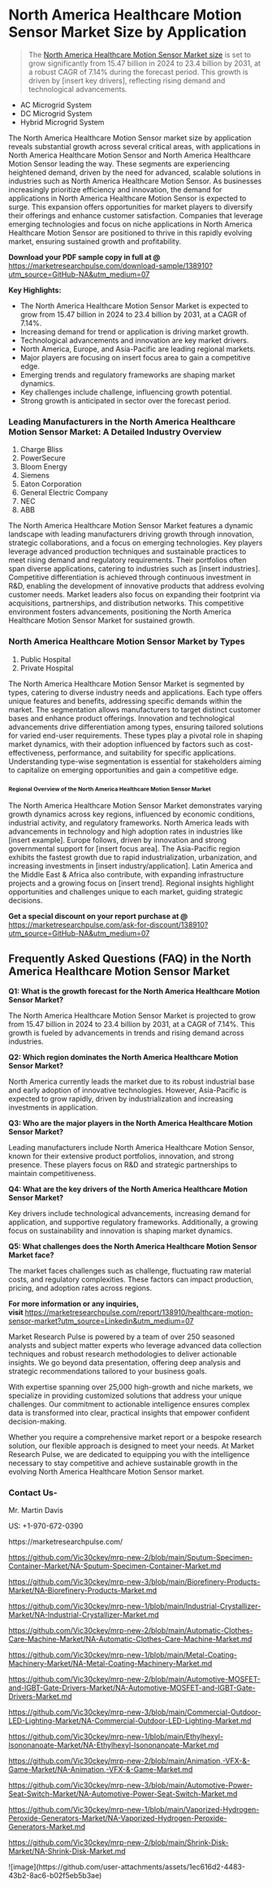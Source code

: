 <h1>North America Healthcare Motion Sensor Market&nbsp;Size by Application</h1><blockquote><p>The <a href="https://marketresearchpulse.com/download-sample/138910?utm_source=GitHub-NA&amp;utm_medium=07">North America Healthcare Motion Sensor Market size</a> is set to grow significantly from 15.47 billion in 2024 to 23.4 billion by 2031, at a robust CAGR of 7.14% during the forecast period. This growth is driven by [insert key drivers], reflecting rising demand and technological advancements.</p></blockquote><ul><li>AC Microgrid System<li> DC Microgrid System<li> Hybrid Microgrid System</li></ul><p>The North America Healthcare Motion Sensor market size by application reveals substantial growth across several critical areas, with applications in North America Healthcare Motion Sensor and North America Healthcare Motion Sensor leading the way. These segments are experiencing heightened demand, driven by the need for advanced, scalable solutions in industries such as North America Healthcare Motion Sensor. As businesses increasingly prioritize efficiency and innovation, the demand for applications in North America Healthcare Motion Sensor is expected to surge. This expansion offers opportunities for market players to diversify their offerings and enhance customer satisfaction. Companies that leverage emerging technologies and focus on niche applications in North America Healthcare Motion Sensor are positioned to thrive in this rapidly evolving market, ensuring sustained growth and profitability.</p><p><strong>Download your PDF sample copy in full at @ </strong><a href="https://marketresearchpulse.com/download-sample/138910?utm_source=GitHub-NA&amp;utm_medium=07">https://marketresearchpulse.com/download-sample/138910?utm_source=GitHub-NA&amp;utm_medium=07</a></p><p><strong>Key Highlights: </strong></p><ul><li>The North America Healthcare Motion Sensor Market is expected to grow from 15.47 billion in 2024 to 23.4 billion by 2031, at a CAGR of 7.14%.</li><li>Increasing demand for trend or application is driving market growth.</li><li>Technological advancements and innovation are key market drivers.</li><li>North America, Europe, and Asia-Pacific are leading regional markets.</li><li>Major players are focusing on insert focus area to gain a competitive edge.</li><li>Emerging trends and regulatory frameworks are shaping market dynamics.</li><li>Key challenges include challenge, influencing growth potential.</li><li>Strong growth is anticipated in sector over the forecast period.</li></ul><h3>Leading Manufacturers in the North America Healthcare Motion Sensor Market: A Detailed Industry Overview</h3><ol><li>Charge Bliss</li><li>PowerSecure</li><li>Bloom Energy</li><li>Siemens</li><li>Eaton Corporation</li><li>General Electric Company</li><li>NEC</li><li>ABB</li></ol><div class="flex max-w-full flex-col flex-grow"><div class="min-h-8 text-message flex w-full flex-col items-end gap-2 whitespace-normal break-words [.text-message+&amp;]:mt-5" dir="auto" data-message-author-role="assistant" data-message-id="fd8432e4-4910-450d-b182-61b7bfb0a01f" data-message-model-slug="gpt-4o"><div class="flex w-full flex-col gap-1 empty:hidden first:pt-[3px]"><div class="markdown prose w-full break-words dark:prose-invert light"><p>The North America Healthcare Motion Sensor Market features a dynamic landscape with leading manufacturers driving growth through innovation, strategic collaborations, and a focus on emerging technologies. Key players leverage advanced production techniques and sustainable practices to meet rising demand and regulatory requirements. Their portfolios often span diverse applications, catering to industries such as [insert industries]. Competitive differentiation is achieved through continuous investment in R&amp;D, enabling the development of innovative products that address evolving customer needs. Market leaders also focus on expanding their footprint via acquisitions, partnerships, and distribution networks. This competitive environment fosters advancements, positioning the North America Healthcare Motion Sensor Market for sustained growth.</p></div></div></div></div><h3>North America Healthcare Motion Sensor Market by Types</h3><ol><li>Public Hospital<li> Private Hospital</li></ol><div class="flex max-w-full flex-col flex-grow"><div class="min-h-8 text-message flex w-full flex-col items-end gap-2 whitespace-normal break-words [.text-message+&amp;]:mt-5" dir="auto" data-message-author-role="assistant" data-message-id="084470be-0bb7-4664-bddf-5156b4f41249" data-message-model-slug="gpt-4o-mini"><div class="flex w-full flex-col gap-1 empty:hidden first:pt-[3px]"><div class="markdown prose w-full break-words dark:prose-invert light"><p>The North America Healthcare Motion Sensor Market is segmented by types, catering to diverse industry needs and applications. Each type offers unique features and benefits, addressing specific demands within the market. The segmentation allows manufacturers to target distinct customer bases and enhance product offerings. Innovation and technological advancements drive differentiation among types, ensuring tailored solutions for varied end-user requirements. These types play a pivotal role in shaping market dynamics, with their adoption influenced by factors such as cost-effectiveness, performance, and suitability for specific applications. Understanding type-wise segmentation is essential for stakeholders aiming to capitalize on emerging opportunities and gain a competitive edge.</p></div></div></div></div><h3><span style="font-size: 11px;">Regional Overview of the North America Healthcare Motion Sensor Market</span></h3><div class="flex max-w-full flex-col flex-grow"><div class="min-h-8 text-message flex w-full flex-col items-end gap-2 whitespace-normal break-words [.text-message+&amp;]:mt-5" dir="auto" data-message-author-role="assistant" data-message-id="e9038762-ce64-4e30-91c9-9bd413514231" data-message-model-slug="gpt-4o-mini"><div class="flex w-full flex-col gap-1 empty:hidden first:pt-[3px]"><div class="markdown prose w-full break-words dark:prose-invert light"><p>The North America Healthcare Motion Sensor Market demonstrates varying growth dynamics across key regions, influenced by economic conditions, industrial activity, and regulatory frameworks. North America leads with advancements in technology and high adoption rates in industries like [insert example]. Europe follows, driven by innovation and strong governmental support for [insert focus area]. The Asia-Pacific region exhibits the fastest growth due to rapid industrialization, urbanization, and increasing investments in [insert industry/application]. Latin America and the Middle East &amp; Africa also contribute, with expanding infrastructure projects and a growing focus on [insert trend]. Regional insights highlight opportunities and challenges unique to each market, guiding strategic decisions.</p></div></div></div></div><p><strong>Get a special discount on your report purchase at @ </strong><a href="https://marketresearchpulse.com/ask-for-discount/138910?utm_source=GitHub-NA&amp;utm_medium=07">https://marketresearchpulse.com/ask-for-discount/138910?utm_source=GitHub-NA&amp;utm_medium=07</a></p><h2>Frequently Asked Questions (FAQ) in the North America Healthcare Motion Sensor Market</h2><p><strong>Q1: What is the growth forecast for the North America Healthcare Motion Sensor Market?</strong></p><p>The North America Healthcare Motion Sensor Market is projected to grow from 15.47 billion in 2024 to 23.4 billion by 2031, at a CAGR of 7.14%. This growth is fueled by advancements in trends and rising demand across industries.</p><p><strong>Q2: Which region dominates the North America Healthcare Motion Sensor Market?</strong></p><p>North America currently leads the market due to its robust industrial base and early adoption of innovative technologies. However, Asia-Pacific is expected to grow rapidly, driven by industrialization and increasing investments in application.</p><p><strong>Q3: Who are the major players in the North America Healthcare Motion Sensor Market?</strong></p><p>Leading manufacturers include North America Healthcare Motion Sensor, known for their extensive product portfolios, innovation, and strong presence. These players focus on R&amp;D and strategic partnerships to maintain competitiveness.</p><p><strong>Q4: What are the key drivers of the North America Healthcare Motion Sensor Market?</strong></p><p>Key drivers include technological advancements, increasing demand for application, and supportive regulatory frameworks. Additionally, a growing focus on sustainability and innovation is shaping market dynamics.</p><p><strong>Q5: What challenges does the North America Healthcare Motion Sensor Market face?</strong></p><p>The market faces challenges such as challenge, fluctuating raw material costs, and regulatory complexities. These factors can impact production, pricing, and adoption rates across regions.</p><p><strong>For more information or any inquiries, visit&nbsp;</strong><a href="https://marketresearchpulse.com/report/138910/healthcare-motion-sensor-market?utm_source=Linkedin&utm_medium=07">https://marketresearchpulse.com/report/138910/healthcare-motion-sensor-market?utm_source=Linkedin&utm_medium=07</a></p><p>Market Research Pulse is powered by a team of over 250 seasoned analysts and subject matter experts who leverage advanced data collection techniques and robust research methodologies to deliver actionable insights. We go beyond data presentation, offering deep analysis and strategic recommendations tailored to your business goals.</p><p>With expertise spanning over 25,000 high-growth and niche markets, we specialize in providing customized solutions that address your unique challenges. Our commitment to actionable intelligence ensures complex data is transformed into clear, practical insights that empower confident decision-making.</p><p>Whether you require a comprehensive market report or a bespoke research solution, our flexible approach is designed to meet your needs. At Market Research Pulse, we are dedicated to equipping you with the intelligence necessary to stay competitive and achieve sustainable growth in the evolving North America Healthcare Motion Sensor market.</p><h3><strong>Contact Us-</strong></h3><p>Mr. Martin Davis</p><p>US: +1-970-672-0390</p><p>https://marketresearchpulse.com/</p><p><a href="https://github.com/Vic30ckey/mrp-new-2/blob/main/Sputum-Specimen-Container-Market/NA-Sputum-Specimen-Container-Market.md">https://github.com/Vic30ckey/mrp-new-2/blob/main/Sputum-Specimen-Container-Market/NA-Sputum-Specimen-Container-Market.md</a></p><p><a href="https://github.com/Vic30ckey/mrp-new-3/blob/main/Biorefinery-Products-Market/NA-Biorefinery-Products-Market.md">https://github.com/Vic30ckey/mrp-new-3/blob/main/Biorefinery-Products-Market/NA-Biorefinery-Products-Market.md</a></p><p><a href="https://github.com/Vic30ckey/mrp-new-1/blob/main/Industrial-Crystallizer-Market/NA-Industrial-Crystallizer-Market.md">https://github.com/Vic30ckey/mrp-new-1/blob/main/Industrial-Crystallizer-Market/NA-Industrial-Crystallizer-Market.md</a></p><p><a href="https://github.com/Vic30ckey/mrp-new-2/blob/main/Automatic-Clothes-Care-Machine-Market/NA-Automatic-Clothes-Care-Machine-Market.md">https://github.com/Vic30ckey/mrp-new-2/blob/main/Automatic-Clothes-Care-Machine-Market/NA-Automatic-Clothes-Care-Machine-Market.md</a></p><p><a href="https://github.com/Vic30ckey/mrp-new-1/blob/main/Metal-Coating-Machinery-Market/NA-Metal-Coating-Machinery-Market.md">https://github.com/Vic30ckey/mrp-new-1/blob/main/Metal-Coating-Machinery-Market/NA-Metal-Coating-Machinery-Market.md</a></p><p><a href="https://github.com/Vic30ckey/mrp-new-2/blob/main/Automotive-MOSFET-and-IGBT-Gate-Drivers-Market/NA-Automotive-MOSFET-and-IGBT-Gate-Drivers-Market.md">https://github.com/Vic30ckey/mrp-new-2/blob/main/Automotive-MOSFET-and-IGBT-Gate-Drivers-Market/NA-Automotive-MOSFET-and-IGBT-Gate-Drivers-Market.md</a></p><p><a href="https://github.com/Vic30ckey/mrp-new-3/blob/main/Commercial-Outdoor-LED-Lighting-Market/NA-Commercial-Outdoor-LED-Lighting-Market.md">https://github.com/Vic30ckey/mrp-new-3/blob/main/Commercial-Outdoor-LED-Lighting-Market/NA-Commercial-Outdoor-LED-Lighting-Market.md</a></p><p><a href="https://github.com/Vic30ckey/mrp-new-1/blob/main/Ethylhexyl-Isononanoate-Market/NA-Ethylhexyl-Isononanoate-Market.md">https://github.com/Vic30ckey/mrp-new-1/blob/main/Ethylhexyl-Isononanoate-Market/NA-Ethylhexyl-Isononanoate-Market.md</a></p><p><a href="https://github.com/Vic30ckey/mrp-new-2/blob/main/Animation,-VFX-&-Game-Market/NA-Animation,-VFX-&-Game-Market.md">https://github.com/Vic30ckey/mrp-new-2/blob/main/Animation,-VFX-&-Game-Market/NA-Animation,-VFX-&-Game-Market.md</a></p><p><a href="https://github.com/Vic30ckey/mrp-new-3/blob/main/Automotive-Power-Seat-Switch-Market/NA-Automotive-Power-Seat-Switch-Market.md">https://github.com/Vic30ckey/mrp-new-3/blob/main/Automotive-Power-Seat-Switch-Market/NA-Automotive-Power-Seat-Switch-Market.md</a></p><p><a href="https://github.com/Vic30ckey/mrp-new-1/blob/main/Vaporized-Hydrogen-Peroxide-Generators-Market/NA-Vaporized-Hydrogen-Peroxide-Generators-Market.md">https://github.com/Vic30ckey/mrp-new-1/blob/main/Vaporized-Hydrogen-Peroxide-Generators-Market/NA-Vaporized-Hydrogen-Peroxide-Generators-Market.md</a></p><p><a href="https://github.com/Vic30ckey/mrp-new-2/blob/main/Shrink-Disk-Market/NA-Shrink-Disk-Market.md">https://github.com/Vic30ckey/mrp-new-2/blob/main/Shrink-Disk-Market/NA-Shrink-Disk-Market.md</a></p>
![image](https://github.com/user-attachments/assets/1ec616d2-4483-43b2-8ac6-b02f5eb5b3ae)
